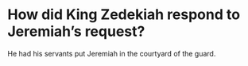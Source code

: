# How did King Zedekiah respond to Jeremiah’s request?

He had his servants put Jeremiah in the courtyard of the guard.
